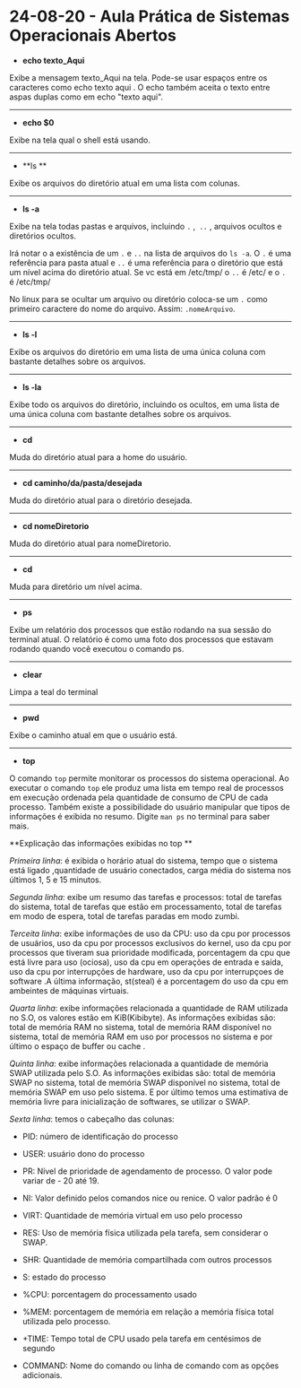 # 24-08-20 - Aula Prática de Sistemas Operacionais Abertos

- **echo texto_Aqui** 

Exibe a mensagem texto_Aqui na tela. Pode-se usar espaços entre os caracteres como echo texto aqui . O echo também aceita o texto entre aspas duplas como em echo "texto aqui".

---

- **echo $0** 

Exibe na tela qual o shell está usando.

---

- **ls **

Exibe os arquivos do diretório atual em uma lista com colunas.

---

- **ls -a**

Exibe na tela todas pastas e arquivos, incluindo `.` ,` ..` , arquivos ocultos e diretórios ocultos. 

Irá  notar o a existência de um `.` e `..` na lista de arquivos do `ls -a`. O `.` é uma referência para pasta atual e `..` é uma referência para o diretório que está um nível acima do diretório atual. Se vc está em /etc/tmp/ o `..` é /etc/ e o `.` é /etc/tmp/

No linux para se ocultar um arquivo ou diretório coloca-se um `.` como primeiro caractere do nome do arquivo. Assim: `.nomeArquivo`. 

---

- **ls -l**

Exibe os arquivos do diretório em uma lista de uma única coluna com bastante detalhes sobre os arquivos.

---

- **ls -la**

Exibe todo os arquivos do diretório, incluindo os ocultos, em uma lista de uma única coluna com bastante detalhes sobre os arquivos.

---

- **cd**

Muda do diretório atual para a home do usuário.

---

- **cd caminho/da/pasta/desejada**

Muda do diretório atual para o diretório desejada.

---

- **cd nomeDiretorio**

Muda do diretório atual para nomeDiretorio.

---

- **cd**

Muda para diretório um nível acima.

---

- **ps**

Exibe um relatório dos processos que estão rodando na sua sessão do terminal atual. O relatório é como uma foto dos processos que estavam rodando quando você executou o
comando ps.

---

- **clear**

Limpa a teal do terminal

---

- **pwd**

Exibe o caminho atual em que o usuário está.

---

- **top**

O comando `top` permite monitorar os processos do sistema operacional. Ao executar o comando `top` ele produz uma lista em tempo real de processos em execução ordenada pela quantidade de consumo de CPU de cada processo. Também existe a possibilidade do
usuário manipular que tipos de informações é exibida no resumo. Digite `man ps` no terminal para saber mais. 

**Explicação das informações exibidas no top **

_Primeira linha_:  é exibida o horário atual do sistema, tempo que o sistema está
ligado ,quantidade de usuário conectados, carga média do sistema nos últimos 1, 5
e 15 minutos.

_Segunda linha_: exibe um resumo das tarefas e processos: total de tarefas do
sistema, total de tarefas que estão em processamento, total de tarefas em modo de
espera, total de tarefas paradas em modo zumbi.

_Terceita linha_: exibe informações de uso da CPU: uso da cpu por processos de
usuários, uso da cpu por processos exclusivos do kernel, uso da cpu por processos
que tiveram sua prioridade modificada, porcentagem da cpu que está livre para uso
(ociosa), uso da cpu em operações de entrada e saída, uso da cpu por
interrupções de hardware, uso da cpu por interrupçoes de software .A última
informação, st(steal) é a porcentagem do uso da cpu em ambeintes de máquinas
virtuais.

_Quarta linha_: exibe informações relacionada a quantidade de RAM utilizada no
S.O, os valores estão em KiB(Kibibyte). As informações exibidas são: total de
memória RAM no sistema, total de memória RAM disponível no sistema, total de
memória RAM em uso por processos no sistema e por último o espaço de buffer ou
cache .

_Quinta linha_: exibe informações relacionada a quantidade de memória SWAP
utilizada pelo S.O. As informações exibidas são: total de memória SWAP no
sistema, total de memória SWAP disponível no sistema, total de memória SWAP
em uso pelo sistema. E por último temos uma estimativa de memória livre para
inicialização de softwares, se utilizar o SWAP.

_Sexta linha_: temos o cabeçalho das colunas:

- PID: número de identificação do processo

- USER: usuário dono do processo

- PR: Nível de prioridade de agendamento de processo. O valor pode variar de -
  20 até 19.

- NI: Valor definido pelos comandos nice ou renice. O valor padrão é 0

- VIRT: Quantidade de memória virtual em uso pelo processo

- RES: Uso de memória física utilizada pela tarefa, sem considerar o SWAP.

- SHR: Quantidade de memória compartilhada com outros processos

- S: estado do processo

- %CPU: porcentagem do processamento usado

- %MEM: porcentagem de memória em relação a memória física total utilizada
  pelo processo.

- +TIME: Tempo total de CPU usado pela tarefa em centésimos de segundo

- COMMAND: Nome do comando ou linha de comando com as opções
  adicionais.

  <!--

| (pipe)




kill
kill -9

Obtendo Ajuda
help
man, como navegar no man
info - não passou
whereis
--!>